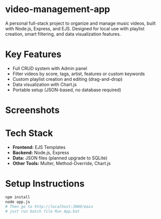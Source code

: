 # video-management-app
A personal full-stack project to organize and manage music videos, built with Node.js, Express, and EJS. Designed for local use with playlist creation, smart filtering, and data visualization features.

# Key Features

- Full CRUD system with Admin panel
- Filter videos by score, tags, artist, features or custom keywords
- Custom playlist creation and editing (drag-and-drop)
- Data visualization with Chart.js
- Portable setup (JSON-based, no database required)

#  Screenshots

# Tech Stack

- **Frontend:** EJS Templates
- **Backend:** Node.js, Express
- **Data:** JSON files (planned upgrade to SQLite)
- **Other Tools:** Multer, Method-Override, Chart.js

# Setup Instructions

```bash
npm install
node app.js
# Then go to http://localhost:3000/main
# just run batch file Run App.bat
